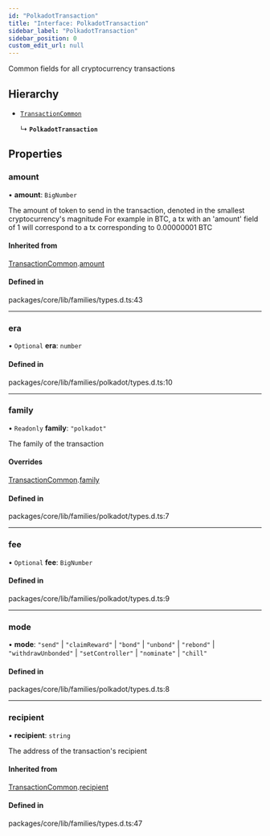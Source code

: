 ```yaml
---
id: "PolkadotTransaction"
title: "Interface: PolkadotTransaction"
sidebar_label: "PolkadotTransaction"
sidebar_position: 0
custom_edit_url: null
---
```


Common fields for all cryptocurrency transactions

## Hierarchy

- [`TransactionCommon`](TransactionCommon.md)

  ↳ **`PolkadotTransaction`**

## Properties

### amount

• **amount**: `BigNumber`

The amount of token to send in the transaction, denoted in the smallest cryptocurrency's magnitude
For example in BTC, a tx with an 'amount' field of 1 will correspond to a tx corresponding to 0.00000001 BTC

#### Inherited from

[TransactionCommon](TransactionCommon.md).[amount](TransactionCommon.md#amount)

#### Defined in

packages/core/lib/families/types.d.ts:43

___

### era

• `Optional` **era**: `number`

#### Defined in

packages/core/lib/families/polkadot/types.d.ts:10

___

### family

• `Readonly` **family**: ``"polkadot"``

The family of the transaction

#### Overrides

[TransactionCommon](TransactionCommon.md).[family](TransactionCommon.md#family)

#### Defined in

packages/core/lib/families/polkadot/types.d.ts:7

___

### fee

• `Optional` **fee**: `BigNumber`

#### Defined in

packages/core/lib/families/polkadot/types.d.ts:9

___

### mode

• **mode**: ``"send"`` \| ``"claimReward"`` \| ``"bond"`` \| ``"unbond"`` \| ``"rebond"`` \| ``"withdrawUnbonded"`` \| ``"setController"`` \| ``"nominate"`` \| ``"chill"``

#### Defined in

packages/core/lib/families/polkadot/types.d.ts:8

___

### recipient

• **recipient**: `string`

The address of the transaction's recipient

#### Inherited from

[TransactionCommon](TransactionCommon.md).[recipient](TransactionCommon.md#recipient)

#### Defined in

packages/core/lib/families/types.d.ts:47
